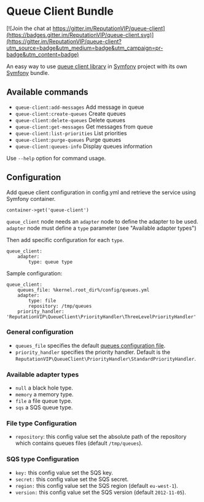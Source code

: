 # Queue Client Bundle

[![Join the chat at https://gitter.im/ReputationVIP/queue-client](https://badges.gitter.im/ReputationVIP/queue-client.svg)](https://gitter.im/ReputationVIP/queue-client?utm_source=badge&utm_medium=badge&utm_campaign=pr-badge&utm_content=badge)

An easy way to use [queue client library](https://github.com/ReputationVIP/queue-client) in [Symfony](http://symfony.com) project with its own [Symfony](http://symfony.com) bundle.

## Available commands

- `queue-client:add-messages` Add message in queue
- `queue-client:create-queues` Create queues
- `queue-client:delete-queues` Delete queues
- `queue-client:get-messages` Get messages from queue
- `queue-client:list-priorities` List priorities
- `queue-client:purge-queues` Purge queues
- `queue-client:queues-info` Display queues information

Use `--help` option for command usage.

## Configuration

Add queue client configuration in config.yml and retrieve the service using Symfony container.

```
container->get('queue-client')
```

`queue_client` node needs an ```adapter``` node to define the adapter to be used.
`adapter` node must define a ```type``` parameter (see "Available adapter types")

Then add specific configuration for each ```type```.

```
queue_client:
    adapter:
        type: queue type
```

Sample configuration:
```
queue_client:
    queues_file: %kernel.root_dir%/config/queues.yml
    adapter:
        type: file
        repository: /tmp/queues
    priority_handler: 'ReputationVIP\QueueClient\PriorityHandler\ThreeLevelPriorityHandler'

```

### General configuration

- ```queues_file``` specifies the default [queues configuration file](doc/queues-configuration-file.md).
- ```priority_handler``` specifies the priority handler. Default is the `ReputationVIP\QueueClient\PriorityHandler\StandardPriorityHandler`.

### Available adapter types

- ```null``` a black hole type.
- ```memory``` a memory type.
- ```file``` a file queue type.
- ```sqs``` a SQS queue type.

### File type Configuration
    
- ```repository```: this config value set the absolute path of the repository which contains queues files (default `/tmp/queues`).

### SQS type Configuration

- ```key:``` this config value set the SQS key.
- ```secret:``` this config value set the SQS secret.
- ```region:``` this config value set the SQS region (default `eu-west-1`).
- ```version:``` this config value set the SQS version (default `2012-11-05`).

